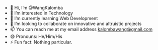 - 👋 Hi, I’m @WangKalomba
- 👀 I’m interested in Technology
- 🌱 I’m currently learning Web Development
- 💞️ I’m looking to collaborate on innovative and altruistic projects
- 📫 You can reach me at my email address kalombawang@gmail.com
- 😄 Pronouns: He/Him/His
- ⚡ Fun fact: Nothing particular.

<!---
WangKalomba/WangKalomba is a ✨ special ✨ repository because its `README.md` (this file) appears on your GitHub profile.
You can click the Preview link to take a look at your changes.
--->
